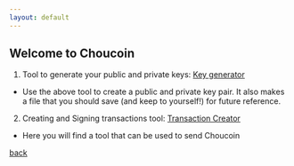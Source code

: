 ```yaml
---
layout: default
---
```


## Welcome to Choucoin

1. Tool to generate your public and private keys: [Key generator](./generateRSAkeypair.html)

  - Use the above tool to create a public and private key pair. It also makes a file that you should save (and keep to yourself!) for future reference.
  
2. Creating and Signing transactions tool: [Transaction Creator](./send-choucoin.html)

  - Here you will find a tool that can be used to send Choucoin 

[back](./)
